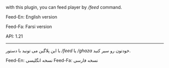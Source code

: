 with this plugin, you can feed player by */feed* command.



Feed-En: English version

Feed-Fa: Farsi version

API: 1.21


----------


با این پلاگین می تونید با دستور */feed* یا */ghaza* خودتون رو سیر کنید.



Feed-En: نسخه انگلیسی
Feed-Fa: نسخه فارسی

